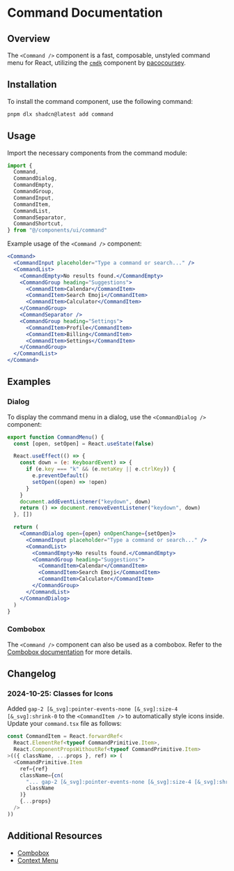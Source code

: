 # Command Documentation

## Overview

The `<Command />` component is a fast, composable, unstyled command menu for React, utilizing the [`cmdk`](https://cmdk.paco.me) component by [pacocoursey](https://twitter.com/pacocoursey).

## Installation

To install the command component, use the following command:

```bash
pnpm dlx shadcn@latest add command
```

## Usage

Import the necessary components from the command module:

```javascript
import {
  Command,
  CommandDialog,
  CommandEmpty,
  CommandGroup,
  CommandInput,
  CommandItem,
  CommandList,
  CommandSeparator,
  CommandShortcut,
} from "@/components/ui/command"
```

Example usage of the `<Command />` component:

```jsx
<Command>
  <CommandInput placeholder="Type a command or search..." />
  <CommandList>
    <CommandEmpty>No results found.</CommandEmpty>
    <CommandGroup heading="Suggestions">
      <CommandItem>Calendar</CommandItem>
      <CommandItem>Search Emoji</CommandItem>
      <CommandItem>Calculator</CommandItem>
    </CommandGroup>
    <CommandSeparator />
    <CommandGroup heading="Settings">
      <CommandItem>Profile</CommandItem>
      <CommandItem>Billing</CommandItem>
      <CommandItem>Settings</CommandItem>
    </CommandGroup>
  </CommandList>
</Command>
```

## Examples

### Dialog

To display the command menu in a dialog, use the `<CommandDialog />` component:

```jsx
export function CommandMenu() {
  const [open, setOpen] = React.useState(false)

  React.useEffect(() => {
    const down = (e: KeyboardEvent) => {
      if (e.key === "k" && (e.metaKey || e.ctrlKey)) {
        e.preventDefault()
        setOpen((open) => !open)
      }
    }
    document.addEventListener("keydown", down)
    return () => document.removeEventListener("keydown", down)
  }, [])

  return (
    <CommandDialog open={open} onOpenChange={setOpen}>
      <CommandInput placeholder="Type a command or search..." />
      <CommandList>
        <CommandEmpty>No results found.</CommandEmpty>
        <CommandGroup heading="Suggestions">
          <CommandItem>Calendar</CommandItem>
          <CommandItem>Search Emoji</CommandItem>
          <CommandItem>Calculator</CommandItem>
        </CommandGroup>
      </CommandList>
    </CommandDialog>
  )
}
```

### Combobox

The `<Command />` component can also be used as a combobox. Refer to the [Combobox documentation](/docs/components/combobox) for more details.

## Changelog

### 2024-10-25: Classes for Icons

Added `gap-2 [&_svg]:pointer-events-none [&_svg]:size-4 [&_svg]:shrink-0` to the `<CommandItem />` to automatically style icons inside. Update your `command.tsx` file as follows:

```javascript
const CommandItem = React.forwardRef<
  React.ElementRef<typeof CommandPrimitive.Item>,
  React.ComponentPropsWithoutRef<typeof CommandPrimitive.Item>
>(({ className, ...props }, ref) => (
  <CommandPrimitive.Item
    ref={ref}
    className={cn(
      "... gap-2 [&_svg]:pointer-events-none [&_svg]:size-4 [&_svg]:shrink-0",
      className
    )}
    {...props}
  />
))
```

## Additional Resources

- [Combobox](/docs/components/combobox)
- [Context Menu](/docs/components/context-menu)
